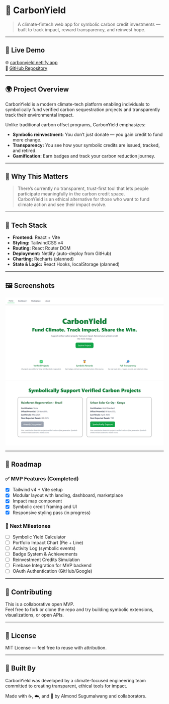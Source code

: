 # 🌱 CarbonYield

> A climate-fintech web app for symbolic carbon credit investments — built to track impact, reward transparency, and reinvest hope.

---

## 🚀 Live Demo

🌐 [carbonyield.netlify.app](https://www.carbonyield.net)  
📂 [GitHub Repository](https://github.com/Almond-Sug/CarbonYield)

---

## 🌍 Project Overview

CarbonYield is a modern climate-tech platform enabling individuals to symbolically fund verified carbon sequestration projects and transparently track their environmental impact.

Unlike traditional carbon offset programs, CarbonYield emphasizes:

- **Symbolic reinvestment:** You don’t just donate — you gain credit to fund more change.
- **Transparency:** You see how your symbolic credits are issued, tracked, and retired.
- **Gamification:** Earn badges and track your carbon reduction journey.

---

## 🧠 Why This Matters

> There’s currently no transparent, trust-first tool that lets people participate meaningfully in the carbon credit space.  
> CarbonYield is an ethical alternative for those who want to fund climate action and see their impact evolve.

---

## 🔧 Tech Stack

- **Frontend:** React + Vite
- **Styling:** TailwindCSS v4
- **Routing:** React Router DOM
- **Deployment:** Netlify (auto-deploy from GitHub)
- **Charting:** Recharts (planned)
- **State & Logic:** React Hooks, localStorage (planned)

---

## 🖼️ Screenshots
![Screenshot](public/Home_CarbonYield.png)
![Screenshot](public/Marketplace_CarbonYield.png)

---

## 🔄 Roadmap

### ✅ MVP Features (Completed)

- [x] Tailwind v4 + Vite setup
- [x] Modular layout with landing, dashboard, marketplace
- [x] Impact map component
- [x] Symbolic credit framing and UI
- [x] Responsive styling pass (in progress)

### 🧭 Next Milestones

- [ ] Symbolic Yield Calculator
- [ ] Portfolio Impact Chart (Pie + Line)
- [ ] Activity Log (symbolic events)
- [ ] Badge System & Achievements
- [ ] Reinvestment Credits Simulation
- [ ] Firebase Integration for MVP backend
- [ ] OAuth Authentication (GitHub/Google)

---

## 🤝 Contributing

This is a collaborative open MVP.  
Feel free to fork or clone the repo and try building symbolic extensions, visualizations, or open APIs.

---

## 📜 License

MIT License — feel free to reuse with attribution.

---

## 🙌 Built By

CarbonYield was developed by a climate-focused engineering team committed to creating transparent, ethical tools for impact.

Made with ☕, ☁️, and 🌱 by Almond Sugumalwang and collaborators.
